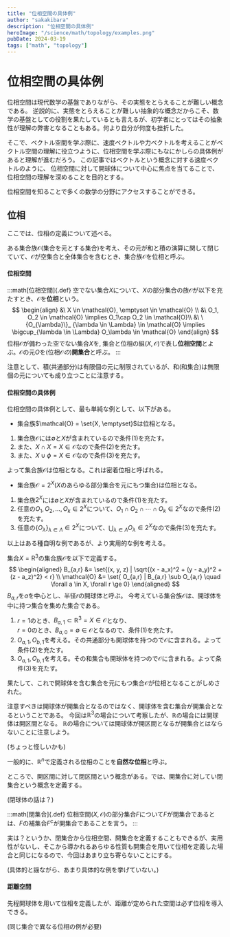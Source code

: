 ```yaml
---
title: "位相空間の具体例"
author: "sakakibara"
description: "位相空間の具体例"
heroImage: "/science/math/topology/examples.png"
pubDate: 2024-03-19
tags: ["math", "topology"]
---
```


# 位相空間の具体例
位相空間は現代数学の基盤でありながら、その実態をとらえることが難しい概念である。
逆説的に、実態をとらえることが難しい抽象的な概念だからこそ、数学の基盤としての役割を果たしているとも言えるが、初学者にとってはその抽象性が理解の弊害となることもある。何より自分が何度も挫折した。

そこで、ベクトル空間を学ぶ際に、速度ベクトルや力ベクトルを考えることがベクトル空間の理解に役立つように、位相空間を学ぶ際にもなにかしらの具体例があると理解が進むだろう。
この記事ではベクトルという概念に対する速度ベクトルのように、
位相空間に対して開球体について中心に焦点を当てることで、位相空間の理解を深めることを目的とする。

位相空間を知ることで多くの数学の分野にアクセスすることができる。


## 位相
ここでは、位相の定義について述べる。

ある集合族$\mathcal{O}$(集合を元とする集合)を考え、その元が和と積の演算に関して閉じていて、$\mathcal{O}$が空集合と全体集合を含むとき、集合族$\mathcal{O}$を位相と呼ぶ。

#### 位相空間
:::math[位相空間]{.def}
空でない集合$X$について、$X$の部分集合の族$\mathcal{O}$が以下を充たすとき、$\mathcal{O}$を**位相**という。
$$
\begin{align}
&\ X \in \mathcal{O}, \emptyset \in \mathcal{O} \\
&\ O_1, O_2 \in \mathcal{O} \implies O_1\cap O_2 \in \mathcal{O}\\
&\ \{O_{\lambda}\}_ {\lambda \in \Lambda} \in \mathcal{O} \implies \bigcup_{\lambda \in \Lambda} O_\lambda \in \mathcal{O}
\end{align}
$$
位相$\mathcal{O}$が備わった空でない集合$X$を, 集合と位相の組$(X, \mathcal{O})$で表し**位相空間**とよぶ。$\mathcal{O}$の元$O$を(位相$\mathcal{O}の$)**開集合**と呼ぶ。
:::

注意として、積(共通部分)は有限個の元に制限されているが、和(和集合)は無限個の元についても成り立つことに注意する。

#### 位相空間の具体例
位相空間の具体例として、最も単純な例として、以下がある。
- 集合族$\mathcal{O} = \set{X, \emptyset}$は位相となる。
1. 集合族$\mathcal{O}$には$\emptyset$と$X$が含まれているので条件$(1)$を充たす。  
1. また、$X \cap X = X \in \mathcal{O}$なので条件$(2)$を充たす。
1. また、$X \cup \phi = X \in \mathcal{O}$なので条件$(3)$を充たす。

よって集合族$\mathcal{O}$は位相となる。これは密着位相と呼ばれる。

- 集合族$\mathcal{O} = 2^{X}$($X$のあらゆる部分集合を元にもつ集合)は位相となる。
1. 集合族$2^{X}$には$\emptyset$と$X$が含まれているので条件$(1)$を充たす。
1. 任意の$O_1, O_2, \ldots, O_k \in 2^{X}$について、$O_1\cap O_2\cap\cdots\cap O_k \in 2^{X}$なので条件$(2)$を充たす。
1. 任意の$\{O_{\lambda}\}_ {\lambda \in \Lambda} \in 2^{X}$について、$\bigcup_{\lambda \in \Lambda} O_\lambda \in 2^{X}$なので条件$(3)$を充たす。

以上はある種自明な例であるが、より実用的な例を考える。

集合$X=\mathrm{R}^{3}$の集合族$\mathcal{O}$を以下で定義する。
$$
\begin{aligned}
B_{a,r} &= \set{(x, y, z) | \sqrt{(x - a_x)^2 + (y - a_y)^2 + (z - a_z)^2} < r} \\
\mathcal{O} &= \set{ O_{a,r} | B_{a,r} \sub O_{a,r} \quad \forall a \in X, \forall r \ge 0}
\end{aligned}
$$
$B_{a, r}$を$a$を中心とし、半径$r$の開球体と呼ぶ。
今考えている集合族$\mathcal{O}$は、開球体を中に持つ集合を集めた集合である。

1. $r=1$のとき、$B_{a, 1}\subset \mathbb{R}^3 = X \in \mathcal{O}$となり、  
$r=0$のとき、$B_{a, 0} = \emptyset \in \mathcal{O}$となるので、条件$(1)$を充たす。
1. $O_{a, 1}, O_{b, 1}$を考える。その共通部分も開球体を持つので$\mathcal{O}$に含まれる。よって条件$(2)$を充たす。
1. $O_{a, 1}, O_{b, 1}$を考える。その和集合も開球体を持つので$\mathcal{O}$に含まれる。よって条件$(3)$を充たす。

果たして、これで開球体を含む集合を元にもつ集合$\mathcal{O}$が位相となることがしめされた。

注意すべきは開球体が開集合となるのではなく、開球体を含む集合が開集合となるということである。
今回は$\mathbb{R}^3$の場合について考察したが、$\mathbb{R}$の場合には開球体は開区間となる。
$\mathbb{R}$の場合については開球体が開区間となるが開集合とはならないことに注意しよう。

(ちょっと怪しいかも)

一般的に、$\mathbb{R}^n$で定義される位相のことを**自然な位相**と呼ぶ。

ところで、開区間に対して閉区間という概念がある。では、開集合に対してい閉集合という概念を定義する。

(閉球体の話は？)

:::math[閉集合]{.def}
位相空間$(X, \mathcal{O})$の部分集合$F$について$F$が閉集合であるとは、$F$の補集合$F^c$が開集合であることを言う。
:::

実は？というか、閉集合から位相空間、開集合を定義することもできるが、実用性がないし、そこから導かれるあらゆる性質も開集合を用いて位相を定義した場合と同じになるので、今回はあまり立ち寄らないことにする。

(具体的と謡ながら、あまり具体的な例を挙げていない。)

#### 距離空間
先程開球体を用いて位相を定義したが、距離が定められた空間は必ず位相を導入できる。

(同じ集合で異なる位相の例が必要)
